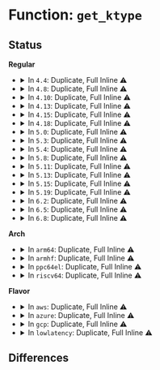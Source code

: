 # Function: <code>get_ktype</code>

## Status
<b>Regular</b>
<ul>
<li>
<details>
<summary>In <code>4.4</code>: Duplicate, Full Inline ⚠️</summary>

**Collision:** Static Duplication

**Inline:** Full

**Transformation:** False

**Instances:**

```
In kernel/params.c (0)
Location: include/linux/kobject.h:197
Inline: True
```
```
In mm/slub.c (0)
Location: include/linux/kobject.h:197
Inline: True
```
```
In lib/kobject.c (0)
Location: include/linux/kobject.h:197
Inline: True
```
```
In drivers/base/core.c (0)
Location: include/linux/kobject.h:197
Inline: True
```
```
In drivers/base/bus.c (0)
Location: include/linux/kobject.h:197
Inline: True
```
</details>
</li>
<li>
<details>
<summary>In <code>4.8</code>: Duplicate, Full Inline ⚠️</summary>

**Collision:** Static Duplication

**Inline:** Full

**Transformation:** False

**Instances:**

```
In kernel/params.c (0)
Location: include/linux/kobject.h:197
Inline: True
```
```
In mm/slub.c (0)
Location: include/linux/kobject.h:197
Inline: True
```
```
In lib/kobject.c (0)
Location: include/linux/kobject.h:197
Inline: True
```
```
In drivers/base/core.c (0)
Location: include/linux/kobject.h:197
Inline: True
```
```
In drivers/base/bus.c (0)
Location: include/linux/kobject.h:197
Inline: True
```
</details>
</li>
<li>
<details>
<summary>In <code>4.10</code>: Duplicate, Full Inline ⚠️</summary>

**Collision:** Static Duplication

**Inline:** Full

**Transformation:** False

**Instances:**

```
In kernel/params.c (0)
Location: include/linux/kobject.h:197
Inline: True
```
```
In mm/slub.c (0)
Location: include/linux/kobject.h:197
Inline: True
```
```
In lib/kobject.c (0)
Location: include/linux/kobject.h:197
Inline: True
```
```
In drivers/base/core.c (0)
Location: include/linux/kobject.h:197
Inline: True
```
```
In drivers/base/bus.c (0)
Location: include/linux/kobject.h:197
Inline: True
```
</details>
</li>
<li>
<details>
<summary>In <code>4.13</code>: Duplicate, Full Inline ⚠️</summary>

**Collision:** Static Duplication

**Inline:** Full

**Transformation:** False

**Instances:**

```
In kernel/params.c (0)
Location: include/linux/kobject.h:199
Inline: True
```
```
In mm/slub.c (0)
Location: include/linux/kobject.h:199
Inline: True
```
```
In drivers/base/core.c (0)
Location: include/linux/kobject.h:199
Inline: True
```
```
In drivers/base/bus.c (0)
Location: include/linux/kobject.h:199
Inline: True
```
```
In lib/kobject.c (0)
Location: include/linux/kobject.h:199
Inline: True
```
</details>
</li>
<li>
<details>
<summary>In <code>4.15</code>: Duplicate, Full Inline ⚠️</summary>

**Collision:** Static Duplication

**Inline:** Full

**Transformation:** False

**Instances:**

```
In kernel/params.c (0)
Location: include/linux/kobject.h:201
Inline: True
```
```
In mm/slub.c (0)
Location: include/linux/kobject.h:201
Inline: True
```
```
In drivers/base/core.c (0)
Location: include/linux/kobject.h:201
Inline: True
```
```
In drivers/base/bus.c (0)
Location: include/linux/kobject.h:201
Inline: True
```
```
In lib/kobject.c (0)
Location: include/linux/kobject.h:201
Inline: True
```
</details>
</li>
<li>
<details>
<summary>In <code>4.18</code>: Duplicate, Full Inline ⚠️</summary>

**Collision:** Static Duplication

**Inline:** Full

**Transformation:** False

**Instances:**

```
In kernel/params.c (0)
Location: include/linux/kobject.h:204
Inline: True
```
```
In mm/slub.c (0)
Location: include/linux/kobject.h:204
Inline: True
```
```
In drivers/base/core.c (0)
Location: include/linux/kobject.h:204
Inline: True
```
```
In drivers/base/bus.c (0)
Location: include/linux/kobject.h:204
Inline: True
```
```
In lib/kobject.c (0)
Location: include/linux/kobject.h:204
Inline: True
```
</details>
</li>
<li>
<details>
<summary>In <code>5.0</code>: Duplicate, Full Inline ⚠️</summary>

**Collision:** Static Duplication

**Inline:** Full

**Transformation:** False

**Instances:**

```
In kernel/params.c (0)
Location: include/linux/kobject.h:221
Inline: True
```
```
In mm/slub.c (0)
Location: include/linux/kobject.h:221
Inline: True
```
```
In drivers/base/core.c (0)
Location: include/linux/kobject.h:221
Inline: True
```
```
In drivers/base/bus.c (0)
Location: include/linux/kobject.h:221
Inline: True
```
```
In lib/kobject.c (0)
Location: include/linux/kobject.h:221
Inline: True
```
</details>
</li>
<li>
<details>
<summary>In <code>5.3</code>: Duplicate, Full Inline ⚠️</summary>

**Collision:** Static Duplication

**Inline:** Full

**Transformation:** False

**Instances:**

```
In kernel/params.c (0)
Location: include/linux/kobject.h:222
Inline: True
```
```
In mm/slub.c (0)
Location: include/linux/kobject.h:222
Inline: True
```
```
In drivers/base/core.c (0)
Location: include/linux/kobject.h:222
Inline: True
```
```
In drivers/base/bus.c (0)
Location: include/linux/kobject.h:222
Inline: True
```
```
In lib/kobject.c (0)
Location: include/linux/kobject.h:222
Inline: True
```
</details>
</li>
<li>
<details>
<summary>In <code>5.4</code>: Duplicate, Full Inline ⚠️</summary>

**Collision:** Static Duplication

**Inline:** Full

**Transformation:** False

**Instances:**

```
In kernel/params.c (0)
Location: include/linux/kobject.h:222
Inline: True
```
```
In mm/slub.c (0)
Location: include/linux/kobject.h:222
Inline: True
```
```
In fs/sysfs/file.c (0)
Location: include/linux/kobject.h:222
Inline: True
```
```
In drivers/base/core.c (0)
Location: include/linux/kobject.h:222
Inline: True
```
```
In drivers/base/bus.c (0)
Location: include/linux/kobject.h:222
Inline: True
```
```
In lib/kobject.c (0)
Location: include/linux/kobject.h:222
Inline: True
```
</details>
</li>
<li>
<details>
<summary>In <code>5.8</code>: Duplicate, Full Inline ⚠️</summary>

**Collision:** Static Duplication

**Inline:** Full

**Transformation:** False

**Instances:**

```
In kernel/params.c (ffffffff810ce9c5)
Location: include/linux/kobject.h:222
Inline: True
Inline callers:
  - kernel/params.c:uevent_filter
```
```
In fs/sysfs/file.c (ffffffff813d1a25)
Location: include/linux/kobject.h:222
Inline: True
Inline callers:
  - fs/sysfs/file.c:sysfs_change_owner
```
```
In lib/kobject.c (ffffffff815ead42)
Location: include/linux/kobject.h:222
Inline: True
Inline callers:
  - lib/kobject.c:kobject_cleanup
  - lib/kobject.c:__kobject_del
  - lib/kobject.c:create_dir
  - lib/kobject.c:create_dir
```
```
In drivers/base/core.c (ffffffff817b2de5)
Location: include/linux/kobject.h:222
Inline: True
```
```
In drivers/base/bus.c (ffffffff817b6c25)
Location: include/linux/kobject.h:222
Inline: True
Inline callers:
  - drivers/base/bus.c:bus_uevent_filter
```
</details>
</li>
<li>
<details>
<summary>In <code>5.11</code>: Duplicate, Full Inline ⚠️</summary>

**Collision:** Static Duplication

**Inline:** Full

**Transformation:** False

**Instances:**

```
In kernel/params.c (ffffffff810c94e5)
Location: include/linux/kobject.h:221
Inline: True
Inline callers:
  - kernel/params.c:uevent_filter
```
```
In fs/sysfs/file.c (ffffffff813e3785)
Location: include/linux/kobject.h:221
Inline: True
Inline callers:
  - fs/sysfs/file.c:sysfs_change_owner
```
```
In lib/kobject.c (ffffffff8160f662)
Location: include/linux/kobject.h:221
Inline: True
Inline callers:
  - lib/kobject.c:kobject_cleanup
  - lib/kobject.c:__kobject_del
  - lib/kobject.c:create_dir
  - lib/kobject.c:create_dir
```
```
In drivers/base/core.c (ffffffff817c7845)
Location: include/linux/kobject.h:221
Inline: True
```
```
In drivers/base/bus.c (ffffffff817cb955)
Location: include/linux/kobject.h:221
Inline: True
Inline callers:
  - drivers/base/bus.c:bus_uevent_filter
```
</details>
</li>
<li>
<details>
<summary>In <code>5.13</code>: Duplicate, Full Inline ⚠️</summary>

**Collision:** Static Duplication

**Inline:** Full

**Transformation:** False

**Instances:**

```
In kernel/params.c (ffffffff810caff5)
Location: include/linux/kobject.h:221
Inline: True
Inline callers:
  - kernel/params.c:uevent_filter
```
```
In fs/sysfs/file.c (ffffffff813ea3a5)
Location: include/linux/kobject.h:221
Inline: True
Inline callers:
  - fs/sysfs/file.c:sysfs_change_owner
```
```
In lib/kobject.c (ffffffff815f2da2)
Location: include/linux/kobject.h:221
Inline: True
Inline callers:
  - lib/kobject.c:kobject_cleanup
  - lib/kobject.c:__kobject_del
  - lib/kobject.c:create_dir
  - lib/kobject.c:create_dir
```
```
In drivers/base/core.c (ffffffff817aacb5)
Location: include/linux/kobject.h:221
Inline: True
```
```
In drivers/base/bus.c (ffffffff817af2c5)
Location: include/linux/kobject.h:221
Inline: True
Inline callers:
  - drivers/base/bus.c:bus_uevent_filter
```
</details>
</li>
<li>
<details>
<summary>In <code>5.15</code>: Duplicate, Full Inline ⚠️</summary>

**Collision:** Static Duplication

**Inline:** Full

**Transformation:** False

**Instances:**

```
In kernel/params.c (ffffffff810de0d5)
Location: include/linux/kobject.h:221
Inline: True
Inline callers:
  - kernel/params.c:uevent_filter
```
```
In fs/sysfs/file.c (ffffffff8143c125)
Location: include/linux/kobject.h:221
Inline: True
Inline callers:
  - fs/sysfs/file.c:sysfs_change_owner
```
```
In lib/kobject.c (ffffffff8165ff82)
Location: include/linux/kobject.h:221
Inline: True
Inline callers:
  - lib/kobject.c:kobject_cleanup
  - lib/kobject.c:__kobject_del
  - lib/kobject.c:create_dir
  - lib/kobject.c:create_dir
```
```
In drivers/base/core.c (ffffffff81833eb5)
Location: include/linux/kobject.h:221
Inline: True
```
```
In drivers/base/bus.c (ffffffff81838525)
Location: include/linux/kobject.h:221
Inline: True
Inline callers:
  - drivers/base/bus.c:bus_uevent_filter
```
</details>
</li>
<li>
<details>
<summary>In <code>5.19</code>: Duplicate, Full Inline ⚠️</summary>

**Collision:** Static Duplication

**Inline:** Full

**Transformation:** False

**Instances:**

```
In kernel/params.c (ffffffff810f7da5)
Location: include/linux/kobject.h:201
Inline: True
Inline callers:
  - kernel/params.c:uevent_filter
```
```
In fs/sysfs/file.c (ffffffff814b762a)
Location: include/linux/kobject.h:201
Inline: True
Inline callers:
  - fs/sysfs/file.c:sysfs_change_owner
```
```
In lib/kobject.c (ffffffff81779a62)
Location: include/linux/kobject.h:201
Inline: True
Inline callers:
  - lib/kobject.c:kobject_cleanup
  - lib/kobject.c:__kobject_del
  - lib/kobject.c:kobject_add_internal
```
```
In drivers/base/core.c (ffffffff81975745)
Location: include/linux/kobject.h:201
Inline: True
```
```
In drivers/base/bus.c (ffffffff8197a955)
Location: include/linux/kobject.h:201
Inline: True
Inline callers:
  - drivers/base/bus.c:bus_uevent_filter
```
</details>
</li>
<li>
<details>
<summary>In <code>6.2</code>: Duplicate, Full Inline ⚠️</summary>

**Collision:** Static Duplication

**Inline:** Full

**Transformation:** False

**Instances:**

```
In kernel/params.c (ffffffff8111a625)
Location: include/linux/kobject.h:201
Inline: True
Inline callers:
  - kernel/params.c:uevent_filter
```
```
In fs/sysfs/file.c (ffffffff8154ea7a)
Location: include/linux/kobject.h:201
Inline: True
Inline callers:
  - fs/sysfs/file.c:sysfs_change_owner
```
```
In drivers/base/core.c (ffffffff81ae12b5)
Location: include/linux/kobject.h:201
Inline: True
```
```
In drivers/base/bus.c (ffffffff81ae7845)
Location: include/linux/kobject.h:201
Inline: True
Inline callers:
  - drivers/base/bus.c:bus_uevent_filter
```
```
In lib/kobject.c (ffffffff82022a52)
Location: include/linux/kobject.h:201
Inline: True
Inline callers:
  - lib/kobject.c:kobject_cleanup
  - lib/kobject.c:__kobject_del
  - lib/kobject.c:kobject_add_internal
```
</details>
</li>
<li>
<details>
<summary>In <code>6.5</code>: Duplicate, Full Inline ⚠️</summary>

**Collision:** Static Duplication

**Inline:** Full

**Transformation:** False

**Instances:**

```
In kernel/params.c (ffffffff81127895)
Location: include/linux/kobject.h:194
Inline: True
Inline callers:
  - kernel/params.c:uevent_filter
```
```
In fs/sysfs/file.c (ffffffff8158674a)
Location: include/linux/kobject.h:194
Inline: True
Inline callers:
  - fs/sysfs/file.c:sysfs_change_owner
```
```
In drivers/base/core.c (ffffffff81b2f505)
Location: include/linux/kobject.h:194
Inline: True
```
```
In drivers/base/bus.c (ffffffff81b35c65)
Location: include/linux/kobject.h:194
Inline: True
Inline callers:
  - drivers/base/bus.c:bus_uevent_filter
```
```
In lib/kobject.c (ffffffff820a2ac2)
Location: include/linux/kobject.h:194
Inline: True
Inline callers:
  - lib/kobject.c:kobject_cleanup
  - lib/kobject.c:__kobject_del
  - lib/kobject.c:kobject_add_internal
```
</details>
</li>
<li>
<details>
<summary>In <code>6.8</code>: Duplicate, Full Inline ⚠️</summary>

**Collision:** Static Duplication

**Inline:** Full

**Transformation:** False

**Instances:**

```
In kernel/params.c (ffffffff81131e75)
Location: include/linux/kobject.h:196
Inline: True
Inline callers:
  - kernel/params.c:uevent_filter
```
```
In fs/sysfs/file.c (ffffffff815bf2aa)
Location: include/linux/kobject.h:196
Inline: True
Inline callers:
  - fs/sysfs/file.c:sysfs_change_owner
```
```
In drivers/base/core.c (ffffffff81b86d05)
Location: include/linux/kobject.h:196
Inline: True
```
```
In drivers/base/bus.c (ffffffff81b8d685)
Location: include/linux/kobject.h:196
Inline: True
Inline callers:
  - drivers/base/bus.c:bus_uevent_filter
```
```
In lib/kobject.c (ffffffff8217ab42)
Location: include/linux/kobject.h:196
Inline: True
Inline callers:
  - lib/kobject.c:kobject_cleanup
  - lib/kobject.c:__kobject_del
  - lib/kobject.c:kobject_add_internal
```
</details>
</li>
</ul>
<b>Arch</b>
<ul>
<li>
<details>
<summary>In <code>arm64</code>: Duplicate, Full Inline ⚠️</summary>

**Collision:** Static Duplication

**Inline:** Full

**Transformation:** False

**Instances:**

```
In kernel/params.c (0)
Location: include/linux/kobject.h:222
Inline: True
```
```
In mm/slub.c (0)
Location: include/linux/kobject.h:222
Inline: True
```
```
In fs/sysfs/file.c (0)
Location: include/linux/kobject.h:222
Inline: True
```
```
In drivers/base/core.c (0)
Location: include/linux/kobject.h:222
Inline: True
```
```
In drivers/base/bus.c (0)
Location: include/linux/kobject.h:222
Inline: True
```
```
In lib/kobject.c (0)
Location: include/linux/kobject.h:222
Inline: True
```
</details>
</li>
<li>
<details>
<summary>In <code>armhf</code>: Duplicate, Full Inline ⚠️</summary>

**Collision:** Static Duplication

**Inline:** Full

**Transformation:** False

**Instances:**

```
In kernel/params.c (c037840c)
Location: include/linux/kobject.h:222
Inline: True
Inline callers:
  - kernel/params.c:uevent_filter
```
```
In mm/slub.c (c05484fc)
Location: include/linux/kobject.h:222
Inline: True
Inline callers:
  - mm/slub.c:uevent_filter
```
```
In fs/sysfs/file.c (c0618934)
Location: include/linux/kobject.h:222
Inline: True
Inline callers:
  - fs/sysfs/file.c:sysfs_change_owner
```
```
In drivers/base/core.c (c09d2e5c)
Location: include/linux/kobject.h:222
Inline: True
```
```
In drivers/base/bus.c (c09d630c)
Location: include/linux/kobject.h:222
Inline: True
Inline callers:
  - drivers/base/bus.c:bus_uevent_filter
```
```
In lib/kobject.c (c0e8504c)
Location: include/linux/kobject.h:222
Inline: True
Inline callers:
  - lib/kobject.c:kobject_put
  - lib/kobject.c:kobject_del
  - lib/kobject.c:kobject_add_internal
  - lib/kobject.c:kobject_add_internal
```
</details>
</li>
<li>
<details>
<summary>In <code>ppc64el</code>: Duplicate, Full Inline ⚠️</summary>

**Collision:** Static Duplication

**Inline:** Full

**Transformation:** False

**Instances:**

```
In kernel/params.c (0)
Location: include/linux/kobject.h:222
Inline: True
```
```
In mm/slub.c (0)
Location: include/linux/kobject.h:222
Inline: True
```
```
In fs/sysfs/file.c (0)
Location: include/linux/kobject.h:222
Inline: True
```
```
In drivers/base/core.c (0)
Location: include/linux/kobject.h:222
Inline: True
```
```
In drivers/base/bus.c (0)
Location: include/linux/kobject.h:222
Inline: True
```
```
In lib/kobject.c (0)
Location: include/linux/kobject.h:222
Inline: True
```
</details>
</li>
<li>
<details>
<summary>In <code>riscv64</code>: Duplicate, Full Inline ⚠️</summary>

**Collision:** Static Duplication

**Inline:** Full

**Transformation:** False

**Instances:**

```
In kernel/params.c (0)
Location: include/linux/kobject.h:222
Inline: True
```
```
In mm/slub.c (0)
Location: include/linux/kobject.h:222
Inline: True
```
```
In fs/sysfs/file.c (0)
Location: include/linux/kobject.h:222
Inline: True
```
```
In drivers/base/core.c (0)
Location: include/linux/kobject.h:222
Inline: True
```
```
In drivers/base/bus.c (0)
Location: include/linux/kobject.h:222
Inline: True
```
```
In lib/kobject.c (0)
Location: include/linux/kobject.h:222
Inline: True
```
</details>
</li>
</ul>
<b>Flavor</b>
<ul>
<li>
<details>
<summary>In <code>aws</code>: Duplicate, Full Inline ⚠️</summary>

**Collision:** Static Duplication

**Inline:** Full

**Transformation:** False

**Instances:**

```
In kernel/params.c (0)
Location: include/linux/kobject.h:222
Inline: True
```
```
In mm/slub.c (0)
Location: include/linux/kobject.h:222
Inline: True
```
```
In fs/sysfs/file.c (0)
Location: include/linux/kobject.h:222
Inline: True
```
```
In drivers/base/core.c (0)
Location: include/linux/kobject.h:222
Inline: True
```
```
In drivers/base/bus.c (0)
Location: include/linux/kobject.h:222
Inline: True
```
```
In lib/kobject.c (0)
Location: include/linux/kobject.h:222
Inline: True
```
</details>
</li>
<li>
<details>
<summary>In <code>azure</code>: Duplicate, Full Inline ⚠️</summary>

**Collision:** Static Duplication

**Inline:** Full

**Transformation:** False

**Instances:**

```
In kernel/params.c (0)
Location: include/linux/kobject.h:222
Inline: True
```
```
In mm/slub.c (0)
Location: include/linux/kobject.h:222
Inline: True
```
```
In fs/sysfs/file.c (0)
Location: include/linux/kobject.h:222
Inline: True
```
```
In drivers/base/core.c (0)
Location: include/linux/kobject.h:222
Inline: True
```
```
In drivers/base/bus.c (0)
Location: include/linux/kobject.h:222
Inline: True
```
```
In lib/kobject.c (0)
Location: include/linux/kobject.h:222
Inline: True
```
</details>
</li>
<li>
<details>
<summary>In <code>gcp</code>: Duplicate, Full Inline ⚠️</summary>

**Collision:** Static Duplication

**Inline:** Full

**Transformation:** False

**Instances:**

```
In kernel/params.c (0)
Location: include/linux/kobject.h:222
Inline: True
```
```
In mm/slub.c (0)
Location: include/linux/kobject.h:222
Inline: True
```
```
In fs/sysfs/file.c (0)
Location: include/linux/kobject.h:222
Inline: True
```
```
In drivers/base/core.c (0)
Location: include/linux/kobject.h:222
Inline: True
```
```
In drivers/base/bus.c (0)
Location: include/linux/kobject.h:222
Inline: True
```
```
In lib/kobject.c (0)
Location: include/linux/kobject.h:222
Inline: True
```
</details>
</li>
<li>
<details>
<summary>In <code>lowlatency</code>: Duplicate, Full Inline ⚠️</summary>

**Collision:** Static Duplication

**Inline:** Full

**Transformation:** False

**Instances:**

```
In kernel/params.c (0)
Location: include/linux/kobject.h:222
Inline: True
```
```
In mm/slub.c (0)
Location: include/linux/kobject.h:222
Inline: True
```
```
In fs/sysfs/file.c (0)
Location: include/linux/kobject.h:222
Inline: True
```
```
In drivers/base/core.c (0)
Location: include/linux/kobject.h:222
Inline: True
```
```
In drivers/base/bus.c (0)
Location: include/linux/kobject.h:222
Inline: True
```
```
In lib/kobject.c (0)
Location: include/linux/kobject.h:222
Inline: True
```
</details>
</li>
</ul>

## Differences
